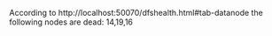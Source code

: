 According to http://localhost:50070/dfshealth.html#tab-datanode the following nodes
are dead:
14,19,16



